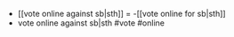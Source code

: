- [[vote online against sb|sth]] = -[[vote online for sb|sth]]
- vote online against sb|sth #vote #online